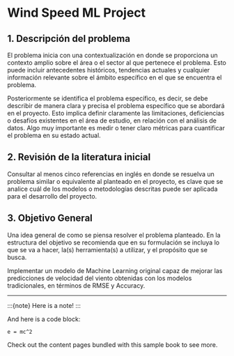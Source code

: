 # Wind Speed ML Project

## 1. Descripción del problema

El problema inicia con una contextualización en donde se proporciona un contexto amplio sobre el área o el sector al que pertenece el problema. Esto puede incluir antecedentes históricos, tendencias actuales y cualquier información relevante sobre el ámbito específico en el que se encuentra el problema. 

Posteriormente se identifica el problema específico, es decir, se debe describir de manera clara y precisa el problema específico que se abordará en el proyecto. Esto implica definir claramente las limitaciones, deficiencias o desafíos existentes en el área de estudio, en relación con el análisis de datos. Algo muy importante es medir o tener claro métricas para cuantificar el problema en su estado actual. 

## 2. Revisión de la literatura inicial 

Consultar al menos cinco referencias en inglés en donde se resuelva un problema similar o equivalente al planteado en el proyecto, es clave que se analice cuál de los modelos o metodologías descritas puede ser aplicada para el desarrollo del proyecto. 

## 3. Objetivo General 

Una idea general de como se piensa resolver el problema planteado. En la estructura del objetivo se recomienda que en su formulación se incluya lo que se va a hacer, la(s) herramienta(s) a utilizar, y el propósito que se busca.  

Implementar un modelo de Machine Learning original capaz de mejorar las predicciones de velocidad del viento obtenidas con los modelos tradicionales, en términos de RMSE y Accuracy. 


-----------------------------------------------------
:::{note}
Here is a note!
:::

And here is a code block:

```
e = mc^2
```

Check out the content pages bundled with this sample book to see more.
